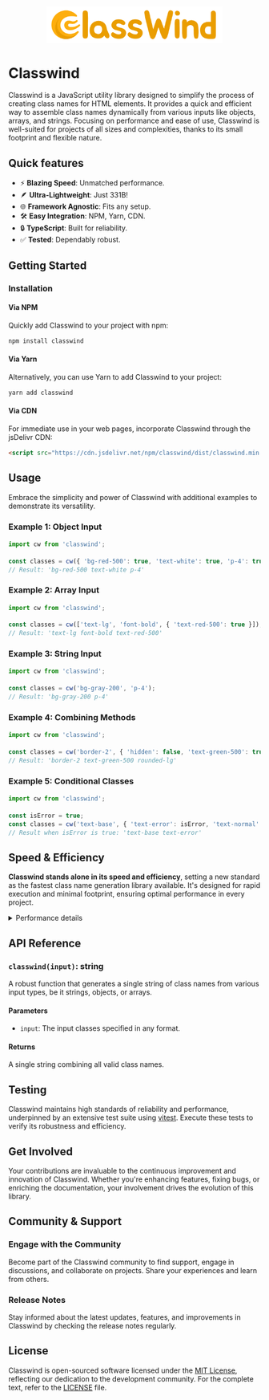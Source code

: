 <p align="center">
  <img src="./assets/classwind.png" width="350" title="Classwind">
</p>

# Classwind

Classwind is a JavaScript utility library designed to simplify the process of creating class names for HTML elements. It provides a quick and efficient way to assemble class names dynamically from various inputs like objects, arrays, and strings. Focusing on performance and ease of use, Classwind is well-suited for projects of all sizes and complexities, thanks to its small footprint and flexible nature.

## Quick features

- ⚡ **Blazing Speed**: Unmatched performance.
- 🪶 **Ultra-Lightweight**: Just 331B!
- 🌐 **Framework Agnostic**: Fits any setup.
- 🛠️ **Easy Integration**: NPM, Yarn, CDN.
- 🔒 **TypeScript**: Built for reliability.
- ✅ **Tested**: Dependably robust.

## Getting Started

### Installation

#### Via NPM

Quickly add Classwind to your project with npm:

```sh
npm install classwind
```

#### Via Yarn

Alternatively, you can use Yarn to add Classwind to your project:

```sh
yarn add classwind
```

#### Via CDN

For immediate use in your web pages, incorporate Classwind through the jsDelivr CDN:

```html
<script src="https://cdn.jsdelivr.net/npm/classwind/dist/classwind.min.js"></script>
```

## Usage

Embrace the simplicity and power of Classwind with additional examples to demonstrate its versatility.

### Example 1: Object Input

```javascript
import cw from 'classwind';

const classes = cw({ 'bg-red-500': true, 'text-white': true, 'p-4': true });
// Result: 'bg-red-500 text-white p-4'
```

### Example 2: Array Input

```javascript
import cw from 'classwind';

const classes = cw(['text-lg', 'font-bold', { 'text-red-500': true }]);
// Result: 'text-lg font-bold text-red-500'
```

### Example 3: String Input

```javascript
import cw from 'classwind';

const classes = cw('bg-gray-200', 'p-4');
// Result: 'bg-gray-200 p-4'
```

### Example 4: Combining Methods

```javascript
import cw from 'classwind';

const classes = cw('border-2', { 'hidden': false, 'text-green-500': true }, ['rounded-lg']);
// Result: 'border-2 text-green-500 rounded-lg'
```

### Example 5: Conditional Classes

```javascript
import cw from 'classwind';

const isError = true;
const classes = cw('text-base', { 'text-error': isError, 'text-normal': !isError });
// Result when isError is true: 'text-base text-error'
```

## **Speed & Efficiency**

**Classwind stands alone in its speed and efficiency**, setting a new standard as the fastest class name generation library available. It's designed for rapid execution and minimal footprint, ensuring optimal performance in every project.
<details>
<summary>Performance details</summary>

Here's the comparison of each library's performance relative to the fastest in their respective categories:

### Strings

**classwind**: `Fastest`

| Library    | Operations per Second                 |
|------------|---------------------------------------|
| classcat*  | 9,105,072 ops/sec ±1.23% (93 runs sampled) |
| classnames | 8,045,903 ops/sec ±3.51% (95 runs sampled) |
| clsx       | 12,688,879 ops/sec ±0.33% (95 runs sampled)|
| classwind  | 13,019,855 ops/sec ±0.69% (94 runs sampled)|

### Objects

**classwind**: `Fastest`

| Library    | Operations per Second                 |
|------------|---------------------------------------|
| classcat*  | 9,870,900 ops/sec ±0.47% (96 runs sampled) |
| classnames | 7,653,758 ops/sec ±0.43% (97 runs sampled) |
| clsx       | 8,723,821 ops/sec ±3.15% (93 runs sampled) |
| classwind  | 10,472,793 ops/sec ±0.47% (95 runs sampled)|

### Arrays

**classwind**: `Fastest`
| Library    | Operations per Second                 |
|------------|---------------------------------------|
| classcat*  | 10,134,461 ops/sec ±0.35% (96 runs sampled)|
| classnames | 4,402,990 ops/sec ±0.72% (96 runs sampled) |
| clsx       | 10,919,566 ops/sec ±0.95% (96 runs sampled)|
| classwind  | 12,371,004 ops/sec ±0.43% (98 runs sampled)|

### Nested Arrays

**classwind**: `Fastest`

| Library    | Operations per Second                 |
|------------|---------------------------------------|
| classcat*  | 8,340,203 ops/sec ±0.48% (98 runs sampled) |
| classnames | 2,653,104 ops/sec ±0.52% (97 runs sampled) |
| clsx       | 8,788,685 ops/sec ±0.52% (97 runs sampled) |
| classwind  | 9,889,578 ops/sec ±0.69% (96 runs sampled) |

### Nested Arrays with Objects

**classwind**: `Fastest`

| Library    | Operations per Second                 |
|------------|---------------------------------------|
| classcat*  | 5,448,237 ops/sec ±0.55% (99 runs sampled)|
| classnames | 3,078,118 ops/sec ±0.47% (98 runs sampled)|
| clsx       | 6,143,398 ops/sec ±0.70% (99 runs sampled)|
| classwind  | 7,208,420 ops/sec ±0.54% (97 runs sampled)|

### Mixed

**classwind**: `Fastest`

| Library    | Operations per Second                 |
|------------|---------------------------------------|
| classcat*  | 7,354,585 ops/sec ±0.64% (97 runs sampled) |
| classnames | 5,085,826 ops/sec ±0.53% (97 runs sampled) |
| clsx       | 9,424,116 ops/sec ±0.56% (94 runs sampled) |
| classwind  | 10,192,520 ops/sec ±0.64% (97 runs sampled)|

### Mixed (Bad Data)

**classwind**: `Fastest`

| Library    | Operations per Second                 |
|------------|---------------------------------------|
| classcat*  | 2,701,503 ops/sec ±0.48% (96 runs sampled)|
| classnames | 2,403,735 ops/sec ±0.61% (96 runs sampled)|
| clsx       | 3,389,576 ops/sec ±3.83% (95 runs sampled)|
| classwind  | 3,837,358 ops/sec ±1.22% (96 runs sampled)|

</details>

## API Reference

### `classwind(input)`: string

A robust function that generates a single string of class names from various input types, be it strings, objects, or arrays.

#### Parameters

- `input`: The input classes specified in any format.

#### Returns

A single string combining all valid class names.

## Testing

Classwind maintains high standards of reliability and performance, underpinned by an extensive test suite using [vitest](https://github.com/aleclarson/vitest). Execute these tests to verify its robustness and efficiency.

## Get Involved

Your contributions are invaluable to the continuous improvement and innovation of Classwind. Whether you're enhancing features, fixing bugs, or enriching the documentation, your involvement drives the evolution of this library.

## Community & Support

### Engage with the Community

Become part of the Classwind community to find support, engage in discussions, and collaborate on projects. Share your experiences and learn from others.

### Release Notes

Stay informed about the latest updates, features, and improvements in Classwind by checking the release notes regularly.

## License

Classwind is open-sourced software licensed under the [MIT License](https://opensource.org/licenses/MIT), reflecting our dedication to the development community. For the complete text, refer to the [LICENSE](https://github.com/jalalazimi/classwind/blob/main/LICENSE) file.
